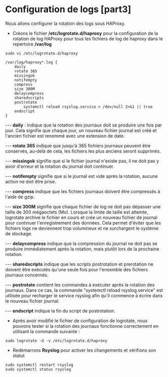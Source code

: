 # Configuration de logs [part3]

Nous allons configurer la rotation des logs sous HAProxy.

- Créons le fichier **/etc/logrotate.d/haproxy** pour la configuration de la rotation de log HAProxy pour tous les fichiers de log de haproxy dans le repertoire **/var/log**

```
sudo vi /etc/logrotate.d/haproxy
```

```
/var/log/haproxy*.log {
    daily
    rotate 365
    missingok
    notifempty
    compress
    size 300M
    delaycompress
    sharedscripts
    postrotate
        systemctl reload rsyslog.service > /dev/null 2>&1 || true
    endscript
}
```

--- **daily** : indique que la rotation des journaux doit se produire une fois par jour. Cela signifie que chaque jour, un nouveau fichier journal est créé et l'ancien fichier est renommé avec une extension de date. <br>

--- **rotate 365** indique que jusqu'à 365 fichiers journaux peuvent être conservés, au-delà de cela, les fichiers les plus anciens seront supprimés. <br>

--- **missingok** signifie que si le fichier journal n'existe pas, il ne doit pas y avoir d'erreur et la rotation du journal doit continuer. <br>

--- **notifempty** signifie que si le journal est vide après la rotation, aucune action ne doit être prise. <br>

--- **compress** indique que les fichiers journaux doivent être compressés à l'aide de gzip. <br>

--- **size 300M** signifie que chaque fichier de log ne doit pas dépasser une taille de 300 mégaoctets (Mo). Lorsque la limite de taille est atteinte, logrotate archive le fichier en cours et crée un nouveau fichier de journal pour continuer l'enregistrement des données. Cela permet d'éviter que les fichiers logs ne deviennent trop volumineux et ne surchargent le système de stockage. <br>

--- **delaycompress** indique que la compression du journal ne doit pas se produire immédiatement après la rotation, mais plutôt lors de la prochaine rotation. <br>

--- **sharedscripts** indique que les scripts postrotation et prerotation ne doivent être exécutés qu'une seule fois pour l'ensemble des fichiers journaux concernés. <br>

--- **postrotate** contient les commandes à exécuter après la rotation des journaux. Dans ce cas, la commande "systemctl reload rsyslog.service" est utilisée pour recharger le service rsyslog afin qu'il commence à écrire dans le nouveau fichier journal. <br>

--- **endscript** indique la fin du script de postrotation.

- Après avoir modifié le fichier de configuration de logrotate, nous pouvons tester si la rotation des journaux fonctionne correctement en utilisant la commande suivante :

```
sudo logrotate -d -v /etc/logrotate.d/haproxy
```

- Redémarrons **Rsyslog** pour activer les changements et vérifions son statut

```
sudo systemctl restart rsyslog
sudo systemctl status rsyslog
```